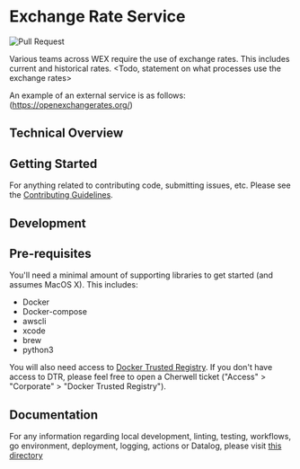 # Exchange Rate Service

![Pull Request](https://github.com/wexinc/ps-cbs-exchange-rate-service/workflows/Pull%20Request/badge.svg)

Various teams across WEX require the use of exchange rates. This includes current and historical rates.   <Todo, statement on what processes use the exchange rates>

An example of an external service is as follows: (https://openexchangerates.org/)

## Technical Overview

## Getting Started
For anything related to contributing code, submitting issues, etc.  Please see the [Contributing Guidelines](./docs/CONTRIBUTING.md).

## Development

## Pre-requisites
You'll need a minimal amount of supporting libraries to get started (and assumes MacOS X). This includes:

* Docker
* Docker-compose
* awscli
* xcode
* brew
* python3

You will also need access to [Docker Trusted Registry](https://dtr.wexapps.com/). If you don't have access to DTR, please feel free to open a Cherwell ticket ("Access" > "Corporate" > "Docker Trusted Registry").

## Documentation

For any information regarding local development, linting, testing, workflows, go environment, deployment, logging, actions or Datalog, please visit [this directory](./docs/)
